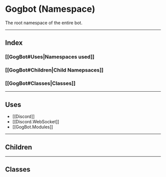 # Gogbot (Namespace)
The root namespace of the entire bot.

---
## Index
### [[GogBot#Uses|Namespaces used]]
### [[GogBot#Children|Child Namepsaces]]
### [[GogBot#Classes|Classes]]
---
## Uses
- [[Discord]]
- [[Discord.WebSocket]]
- [[GogBot.Modules]]
---
## Children

---
## Classes
